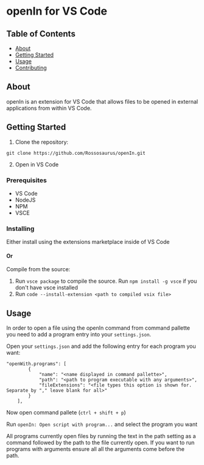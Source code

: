 # openIn for VS Code

## Table of Contents

- [About](#about)
- [Getting Started](#getting_started)
- [Usage](#usage)
- [Contributing](../CONTRIBUTING.md)

## About <a name = "about"></a>

openIn is an extension for VS Code that allows files to be opened in external applications from within VS Code.

## Getting Started <a name = "getting_started"></a>

1. Clone the repository:

```
git clone https://github.com/Rossosaurus/openIn.git
```
2. Open in VS Code

### Prerequisites

 - VS Code
 - NodeJS
 - NPM
 - VSCE

### Installing

Either install using the extensions marketplace inside of VS Code

#### Or

Compile from the source:
 1. Run `vsce package` to compile the source. Run `npm install -g vsce` if you don't have vsce installed
 2. Run `code --install-extension <path to compiled vsix file>`

## Usage <a name = "usage"></a>

In order to open a file using the openIn command from command pallette you need to add a program entry into your `settings.json`.

Open your `settings.json` and add the following entry for each program you want:
```
"openWith.programs": [
        {
            "name": "<name displayed in command pallette>",
            "path": "<path to program executable with any arguments>",
            "fileExtensions": "<file types this option is shown for. Separate by "," leave blank for all>"
        }
    ],
```
Now open command pallete (`ctrl + shift + p`)

Run `openIn: Open script with program...` and select the program you want

All programs currently open files by running the text in the path setting as a command followed by the path to the file currently open. If you want to run programs with arguments ensure all all the arguments come before the path.